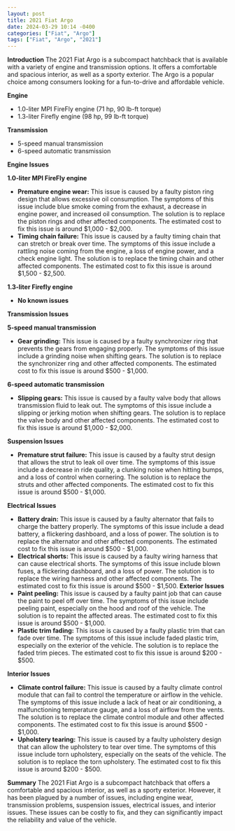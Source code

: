 ```yaml
---
layout: post
title: 2021 Fiat Argo
date: 2024-03-29 10:14 -0400
categories: ["Fiat", "Argo"]
tags: ["Fiat", "Argo", "2021"]
---
```

**Introduction**
The 2021 Fiat Argo is a subcompact hatchback that is available with a variety of engine and transmission options. It offers a comfortable and spacious interior, as well as a sporty exterior. The Argo is a popular choice among consumers looking for a fun-to-drive and affordable vehicle.

**Engine**
* 1.0-liter MPI FireFly engine (71 hp, 90 lb-ft torque)
* 1.3-liter Firefly engine (98 hp, 99 lb-ft torque)

**Transmission**
* 5-speed manual transmission
* 6-speed automatic transmission

**Engine Issues**

**1.0-liter MPI FireFly engine**
* **Premature engine wear:** This issue is caused by a faulty piston ring design that allows excessive oil consumption. The symptoms of this issue include blue smoke coming from the exhaust, a decrease in engine power, and increased oil consumption. The solution is to replace the piston rings and other affected components. The estimated cost to fix this issue is around $1,000 - $2,000.
* **Timing chain failure:** This issue is caused by a faulty timing chain that can stretch or break over time. The symptoms of this issue include a rattling noise coming from the engine, a loss of engine power, and a check engine light. The solution is to replace the timing chain and other affected components. The estimated cost to fix this issue is around $1,500 - $2,500.

**1.3-liter Firefly engine**
* **No known issues**

**Transmission Issues**

**5-speed manual transmission**
* **Gear grinding:** This issue is caused by a faulty synchronizer ring that prevents the gears from engaging properly. The symptoms of this issue include a grinding noise when shifting gears. The solution is to replace the synchronizer ring and other affected components. The estimated cost to fix this issue is around $500 - $1,000.

**6-speed automatic transmission**
* **Slipping gears:** This issue is caused by a faulty valve body that allows transmission fluid to leak out. The symptoms of this issue include a slipping or jerking motion when shifting gears. The solution is to replace the valve body and other affected components. The estimated cost to fix this issue is around $1,000 - $2,000.

**Suspension Issues**
* **Premature strut failure:** This issue is caused by a faulty strut design that allows the strut to leak oil over time. The symptoms of this issue include a decrease in ride quality, a clunking noise when hitting bumps, and a loss of control when cornering. The solution is to replace the struts and other affected components. The estimated cost to fix this issue is around $500 - $1,000.

**Electrical Issues**
* **Battery drain:** This issue is caused by a faulty alternator that fails to charge the battery properly. The symptoms of this issue include a dead battery, a flickering dashboard, and a loss of power. The solution is to replace the alternator and other affected components. The estimated cost to fix this issue is around $500 - $1,000.
* **Electrical shorts:** This issue is caused by a faulty wiring harness that can cause electrical shorts. The symptoms of this issue include blown fuses, a flickering dashboard, and a loss of power. The solution is to replace the wiring harness and other affected components. The estimated cost to fix this issue is around $500 - $1,500.
**Exterior Issues**
* **Paint peeling:** This issue is caused by a faulty paint job that can cause the paint to peel off over time. The symptoms of this issue include peeling paint, especially on the hood and roof of the vehicle. The solution is to repaint the affected areas. The estimated cost to fix this issue is around $500 - $1,000.
* **Plastic trim fading:** This issue is caused by a faulty plastic trim that can fade over time. The symptoms of this issue include faded plastic trim, especially on the exterior of the vehicle. The solution is to replace the faded trim pieces. The estimated cost to fix this issue is around $200 - $500.

**Interior Issues**
* **Climate control failure:** This issue is caused by a faulty climate control module that can fail to control the temperature or airflow in the vehicle. The symptoms of this issue include a lack of heat or air conditioning, a malfunctioning temperature gauge, and a loss of airflow from the vents. The solution is to replace the climate control module and other affected components. The estimated cost to fix this issue is around $500 - $1,000.
* **Upholstery tearing:** This issue is caused by a faulty upholstery design that can allow the upholstery to tear over time. The symptoms of this issue include torn upholstery, especially on the seats of the vehicle. The solution is to replace the torn upholstery. The estimated cost to fix this issue is around $200 - $500.

**Summary**
The 2021 Fiat Argo is a subcompact hatchback that offers a comfortable and spacious interior, as well as a sporty exterior. However, it has been plagued by a number of issues, including engine wear, transmission problems, suspension issues, electrical issues, and interior issues. These issues can be costly to fix, and they can significantly impact the reliability and value of the vehicle.
